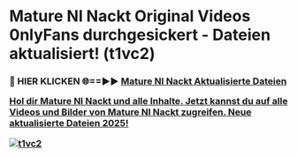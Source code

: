 # Mature Nl Nackt Original Videos 0nlyFans durchgesickert - Dateien aktualisiert! (t1vc2)

<h3>🔴 HIER KLICKEN 🌐==►► <a href="https://tinyurl.com/h6vf6nb8" rel="nofollow">Mature Nl Nackt Aktualisierte Dateien

Hol dir Mature Nl Nackt und alle Inhalte. Jetzt kannst du auf alle Videos und Bilder von Mature Nl Nackt zugreifen. Neue aktualisierte Dateien 2025!

[![t1vc2](https://i.imgur.com/sD4kR3V.gif)](https://tinyurl.com/h6vf6nb8)
